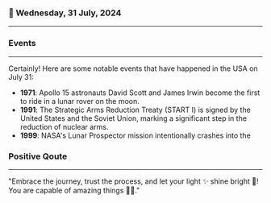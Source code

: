 ### 📅 Wednesday, 31 July, 2024
------
### Events
------
Certainly! Here are some notable events that have happened in the USA on July 31:

- **1971**: Apollo 15 astronauts David Scott and James Irwin become the first to ride in a lunar rover on the moon.
- **1991**: The Strategic Arms Reduction Treaty (START I) is signed by the United States and the Soviet Union, marking a significant step in the reduction of nuclear arms.
- **1999**: NASA's Lunar Prospector mission intentionally crashes into the
### Positive Qoute
------
"Embrace the journey, trust the process, and let your light ✨ shine bright 🌟! You are capable of amazing things 💪💖."

